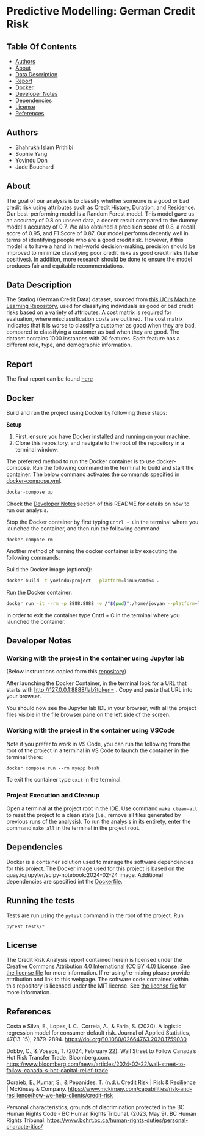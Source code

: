 # Predictive Modelling: German Credit Risk 
 
## Table Of Contents  
- [Authors](#authors)
- [About](#about)
- [Data Description](#data-description)
- [Report](#report)
- [Docker](#docker)
- [Developer Notes](#developer-notes)
- [Dependencies](#dependencies)
- [License](#license)
- [References](#references)

## Authors
- Shahrukh Islam Prithibi
- Sophie Yang
- Yovindu Don
- Jade Bouchard

## About
The goal of our analysis is to classify whether someone is a good or bad credit risk using attributes such as Credit History, Duration, and Residence. Our best-performing model is a Random Forest model. This model gave us an accuracy of 0.8 on unseen data, a decent result compared to the dummy model's accuracy of 0.7. We also obtained a precision score of 0.8, a recall score of 0.95, and F1 Score of 0.87. Our model performs decently well in terms of identifying people who are a good credit risk. However, if this model is to have a hand in real-world decision-making, precision should be improved to minimize classifying poor credit risks as good credit risks (false positives). In addition, more research should be done to ensure the model produces fair and equitable recommendations.

## Data Description
The Statlog (German Credit Data) dataset, sourced from [this UCI’s Machine Learning Repository](https://archive.ics.uci.edu/dataset/144/statlog+german+credit+data), used for classifying individuals as good or bad credit risks based on a variety of attributes. A cost matrix is required for evaluation, where misclassification costs are outlined. The cost matrix indicates that it is worse to classify a customer as good when they are bad, compared to classifying a customer as bad when they are good. The dataset contains 1000 instances with 20 features. Each feature has a different role, type, and demographic information.

## Report
The final report can be found
[here](https://dsci-310-2024.github.io/DSCI310_Group-12_Credit-Risk-Classification/reports/credit_risk_report.html)


## Docker

Build and run the project using Docker by following these steps:

**Setup**

1. First, ensure you have [Docker](https://www.docker.com/products/docker-desktop/) installed and running on your machine.
2. Clone this repository, and navigate to the root of the repository in a terminal window.

The preferred method to run the Docker container is to use docker-compose. Run the following command in the terminal to build and start the container. The below command activates the commands specified in [docker-compose.yml](docker-compose.yml).

```bash
docker-compose up
```

Check the [Developer Notes](#developer-notes) section of this README for details on how to run our analysis.

Stop the Docker container by first typing `Cntrl + C`in the terminal where you launched the container, and then run the following command:

```
docker-compose rm
```

Another method of running the docker container is by executing the following commands:

Build the Docker image (optional):
```bash
docker build -t yovindu/project --platform=linux/amd64 .
```

Run the Docker container:
```bash
docker run -it --rm -p 8888:8888 -v /"$(pwd)":/home/jovyan --platform=linux/amd64 yovindu/project
```

In order to exit the container type Cntrl + C in the terminal where you launched the container.

## Developer Notes
### Working with the project in the container using Jupyter lab
(Below instructions copied form this [repository](https://github.com/ttimbers/breast_cancer_predictor_py?tab=readme-ov-file#working-with-the-project-in-the-container-using-jupyter-lab))

After launching the Docker Container, in the terminal look for a URL that starts with http://127.0.0.1:8888/lab?token= . Copy and paste that URL into your browser.

You should now see the Jupyter lab IDE in your browser, with all the project files visible in the file browser pane on the left side of the screen.

### Working with the project in the container using VSCode
Note if you prefer to work in VS Code, you can run the following from the root of the project in a terminal in VS Code to launch the container in the terminal there:
```
docker compose run --rm myapp bash
```
To exit the container type `exit` in the terminal.

### Project Execution and Cleanup 
Open a terminal at the project root in the IDE. Use command `make clean-all` to reset the project to a clean state (i.e., remove all files generated by previous runs of the analysis). To run the analysis in its entirety, enter the command `make all` in the terminal in the project root.

## Dependencies

Docker is a container solution used to manage the software dependencies for this project. The Docker image used for this project is based on the quay.io/jupyter/scipy-notebook:2024-02-24 image. Additional dependencies are specified int the [Dockerfile](Dockerfile).

## Running the tests
Tests are run using the `pytest` command in the root of the project. Run 
```
pytest tests/*
````

## License

The Credit Risk Analysis report contained herein is licensed under the
[Creative Commons Attribution 4.0 International (CC BY 4.0) License](https://creativecommons.org/licenses/by/4.0/legalcode).
See [the license file](LICENSE.md) for more information. If
re-using/re-mixing please provide attribution and link to this webpage.
The software code contained within this repository is licensed under the
MIT license. See [the license file](LICENSE.md) for more information.

## References

Costa e Silva, E., Lopes, I. C., Correia, A., & Faria, S. (2020). A logistic regression model for consumer default risk. Journal of Applied Statistics, 47(13-15), 2879–2894. <https://doi.org/10.1080/02664763.2020.1759030>

Dobby, C., & Vossos, T. (2024, February 22). Wall Street to Follow Canada’s Hot Risk Transfer Trade. Bloomberg.com. <https://www.bloomberg.com/news/articles/2024-02-22/wall-street-to-follow-canada-s-hot-capital-relief-trade>

Goraieb, E., Kumar, S., & Pepanides, T. (n.d.). Credit Risk | Risk & Resilience | McKinsey & Company. <https://www.mckinsey.com/capabilities/risk-and-resilience/how-we-help-clients/credit-risk>

Personal characteristics, grounds of discrimination protected in the BC Human Rights Code - BC Human Rights Tribunal. (2023, May 9). BC Human Rights Tribunal. <https://www.bchrt.bc.ca/human-rights-duties/personal-characteritics/>
